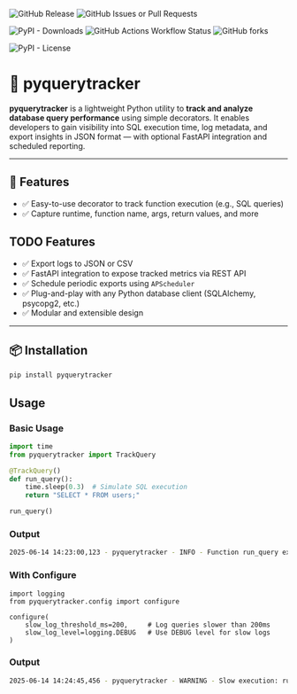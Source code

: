 ![GitHub Release](https://img.shields.io/github/v/release/MuddyHope/pyquerytracker)
![GitHub Issues or Pull Requests](https://img.shields.io/github/issues/MuddyHope/pyquerytracker)

![PyPI - Downloads](https://img.shields.io/pypi/dm/pyquerytracker)
![GitHub Actions Workflow Status](https://img.shields.io/github/actions/workflow/status/MuddyHope/pyquerytracker/.github%2Fworkflows%2Fpublish.yml)
![GitHub forks](https://img.shields.io/github/forks/MuddyHope/pyquerytracker)

![PyPI - License](https://img.shields.io/pypi/l/pyquerytracker)

# 🐍 pyquerytracker

**pyquerytracker** is a lightweight Python utility to **track and analyze database query performance** using simple decorators. It enables developers to gain visibility into SQL execution time, log metadata, and export insights in JSON format — with optional FastAPI integration and scheduled reporting.

---

## 🚀 Features

- ✅ Easy-to-use decorator to track function execution (e.g., SQL queries)
- ✅ Capture runtime, function name, args, return values, and more

## TODO Features
- ✅ Export logs to JSON or CSV
- ✅ FastAPI integration to expose tracked metrics via REST API
- ✅ Schedule periodic exports using `APScheduler`
- ✅ Plug-and-play with any Python database client (SQLAlchemy, psycopg2, etc.)
- ✅ Modular and extensible design

---

## 📦 Installation

```bash
pip install pyquerytracker
```

## Usage
### Basic Usage
```python
import time
from pyquerytracker import TrackQuery

@TrackQuery()
def run_query():
    time.sleep(0.3)  # Simulate SQL execution
    return "SELECT * FROM users;"

run_query()
```
### Output
```bash
2025-06-14 14:23:00,123 - pyquerytracker - INFO - Function run_query executed successfully in 305.12ms
```

### With Configure
```
import logging
from pyquerytracker.config import configure

configure(
    slow_log_threshold_ms=200,     # Log queries slower than 200ms
    slow_log_level=logging.DEBUG   # Use DEBUG level for slow logs
)
```

### Output
```bash
2025-06-14 14:24:45,456 - pyquerytracker - WARNING - Slow execution: run_query took 501.87ms
```



